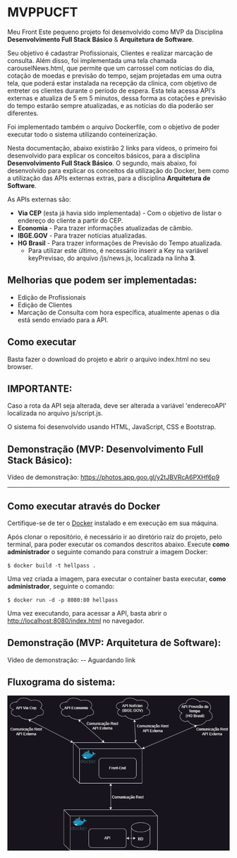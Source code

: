 # MVPPUCFT

Meu Front
Este pequeno projeto foi desenvolvido como MVP da Disciplina **Desenvolvimento Full Stack Básico** & **Arquitetura de Software**.

Seu objetivo é cadastrar Profissionais, Clientes e realizar marcação de consulta.
Além disso, foi implementada uma tela chamada carouselNews.html, que permite que um carrossel com notícias do dia, cotação de moedas e previsão do tempo, sejam projetadas em uma outra tela, que poderá estar instalada na recepção da clínica, com objetivo de entreter os clientes durante o período de espera. Esta tela acessa API's externas e atualiza de 5 em 5 minutos, dessa forma as cotações e previsão do tempo estarão sempre atualizadas, e as notícias do dia poderão ser diferentes.

Foi implementado também o arquivo Dockerfile, com o objetivo de poder executar todo o sistema utilizando conteinerização. 

Nesta documentação, abaixo existirão 2 links para vídeos, o primeiro foi desenvolvido para explicar os conceitos básicos, para a disciplina **Desenvolvimento Full Stack Básico**. O segundo, mais abaixo, foi desenvolvido para explicar os conceitos da utilização do Docker, bem como a utilização das APIs externas extras, para a disciplina **Arquitetura de Software**.

As APIs externas são:
- **Via CEP** (esta já havia sido implementada) - Com o objetivo de listar o endereço do cliente a partir do CEP.
- **Economia** - Para trazer informações atualizadas de câmbio.
- **IBGE.GOV** - Para trazer notícias atualizadas.
- **HG Brasil** - Para trazer informações de Previsão do Tempo atualizada.
  - Para utilizar este último, é necessário inserir a Key na variável keyPrevisao, do arquivo /js/news.js, localizada na linha **3**.

## Melhorias que podem ser implementadas:
- Edição de Profissionais
- Edição de Clientes
- Marcação de Consulta com hora específica, atualmente apenas o dia está sendo enviado para a API.

## Como executar
Basta fazer o download do projeto e abrir o arquivo index.html no seu browser.

## IMPORTANTE:
Caso a rota da API seja alterada, deve ser alterada a variável 'enderecoAPI' localizada no arquivo js/script.js. 

O sistema foi desenvolvido usando HTML, JavaScript, CSS e Bootstrap.

## Demonstração (MVP: Desenvolvimento Full Stack Básico):
Vídeo de demonstração: https://photos.app.goo.gl/y2tJBVRcA6PXHf6p9

---
## Como executar através do Docker

Certifique-se de ter o [Docker](https://docs.docker.com/engine/install/) instalado e em execução em sua máquina.

Após clonar o repositório, é necessário ir ao diretório raiz do projeto, pelo terminal, para poder executar os comandos descritos abaixo.
Execute **como administrador** o seguinte comando para construir a imagem Docker:

```
$ docker build -t hellpass .
```

Uma vez criada a imagem, para executar o container basta executar, **como administrador**, seguinte o comando:

```
$ docker run -d -p 8080:80 hellpass
```

Uma vez executando, para acessar a API, basta abrir o [http://localhost:8080/index.html](http://localhost:8080/index.html) no navegador.

## Demonstração (MVP: Arquitetura de Software):
Vídeo de demonstração: -- Aguardando link

## Fluxograma do sistema:
![Fluxograma do sistema](/images/fluxogramaHellpass.drawio.png)